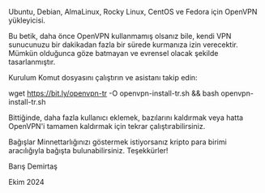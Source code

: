 Ubuntu, Debian, AlmaLinux, Rocky Linux, CentOS ve Fedora için OpenVPN yükleyicisi.

Bu betik, daha önce OpenVPN kullanmamış olsanız bile, kendi VPN sunucunuzu bir dakikadan fazla bir sürede kurmanıza izin verecektir. Mümkün olduğunca göze batmayan ve evrensel olacak şekilde tasarlanmıştır.

Kurulum
Komut dosyasını çalıştırın ve asistanı takip edin:

wget https://bit.ly/openvpn-tr -O openvpn-install-tr.sh && bash openvpn-install-tr.sh

Bittiğinde, daha fazla kullanıcı eklemek, bazılarını kaldırmak veya hatta OpenVPN'i tamamen kaldırmak için tekrar çalıştırabilirsiniz.

Bağışlar
Minnettarlığınızı göstermek istiyorsanız kripto para birimi aracılığıyla bağışta bulunabilirsiniz. Teşekkürler!

Barış Demirtaş

Ekim 2024
